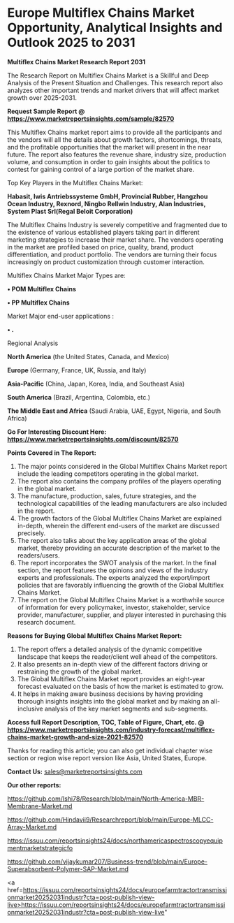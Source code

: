 # Europe Multiflex Chains Market Opportunity, Analytical Insights and Outlook 2025 to 2031

<strong>Multiflex Chains Market Research Report 2031</strong>

The Research Report on Multiflex Chains Market is a Skillful and Deep Analysis of the Present Situation and Challenges. This research report also analyzes other important trends and market drivers that will affect market growth over 2025-2031.

<strong>Request Sample Report @ <a href=https://www.marketreportsinsights.com/sample/82570>https://www.marketreportsinsights.com/sample/82570</a></strong>

This Multiflex Chains market report aims to provide all the participants and the vendors will all the details about growth factors, shortcomings, threats, and the profitable opportunities that the market will present in the near future. The report also features the revenue share, industry size, production volume, and consumption in order to gain insights about the politics to contest for gaining control of a large portion of the market share.

Top Key Players in the Multiflex Chains Market:

<strong>Habasit, Iwis Antriebssysteme GmbH, Provincial Rubber, Hangzhou Ocean Industry, Rexnord, Ningbo Rellwin Industry, Alan Industries, System Plast Srl(Regal Beloit Corporation)</strong>

The Multiflex Chains Industry is severely competitive and fragmented due to the existence of various established players taking part in different marketing strategies to increase their market share. The vendors operating in the market are profiled based on price, quality, brand, product differentiation, and product portfolio. The vendors are turning their focus increasingly on product customization through customer interaction.

Multiflex Chains Market Major Types are:

<strong>• POM Multiflex Chains

• PP Multiflex Chains</strong>

Market Major end-user applications :

<strong>• .</strong>

Regional Analysis

</u><strong><b>North America</b></strong> (the United States, Canada, and Mexico)

<strong><b>Europe </b></strong>(Germany, France, UK, Russia, and Italy)

<strong><b>Asia-Pacific</b></strong> (China, Japan, Korea, India, and Southeast Asia)

<strong><b>South America</b></strong> (Brazil, Argentina, Colombia, etc.)

<strong><b>The Middle East and Africa</b></strong> (Saudi Arabia, UAE, Egypt, Nigeria, and South Africa)

<strong>Go For Interesting Discount Here: <a href=https://www.marketreportsinsights.com/discount/82570>https://www.marketreportsinsights.com/discount/82570</a></strong>

<strong>Points Covered in The Report:</strong>
<ol>
  <li>The major points considered in the Global Multiflex Chains Market report include the leading competitors operating in the global market.</li>
  <li>The report also contains the company profiles of the players operating in the global market.</li>
  <li>The manufacture, production, sales, future strategies, and the technological capabilities of the leading manufacturers are also included in the report.</li>
  <li>The growth factors of the Global Multiflex Chains Market are explained in-depth, wherein the different end-users of the market are discussed precisely.</li>
  <li>The report also talks about the key application areas of the global market, thereby providing an accurate description of the market to the readers/users.</li>
  <li>The report incorporates the SWOT analysis of the market. In the final section, the report features the opinions and views of the industry experts and professionals. The experts analyzed the export/import policies that are favorably influencing the growth of the Global Multiflex Chains Market.</li>
  <li>The report on the Global Multiflex Chains Market is a worthwhile source of information for every policymaker, investor, stakeholder, service provider, manufacturer, supplier, and player interested in purchasing this research document.</li>
</ol>
<strong>Reasons for Buying Global Multiflex Chains Market Report:</strong>

<ol>
  <li>The report offers a detailed analysis of the dynamic competitive landscape that keeps the reader/client well ahead of the competitors.</li>
  <li>It also presents an in-depth view of the different factors driving or restraining the growth of the global market.</li>
  <li>The Global Multiflex Chains Market report provides an eight-year forecast evaluated on the basis of how the market is estimated to grow.</li>
  <li>It helps in making aware business decisions by having providing thorough insights insights into the global market and by making an all-inclusive analysis of the key market segments and sub-segments.</li>
</ol>
<strong>Access full Report Description, TOC, Table of Figure, Chart, etc. @ <a href=https://www.marketreportsinsights.com/industry-forecast/multiflex-chains-market-growth-and-size-2021-82570>https://www.marketreportsinsights.com/industry-forecast/multiflex-chains-market-growth-and-size-2021-82570</a></strong>


Thanks for reading this article; you can also get individual chapter wise section or region wise report version like Asia, United States, Europe.

<strong>Contact Us:</strong>
sales@marketreportsinsights.com

<strong>Our other reports:</strong>

<a href=https://github.com/Ishi78/Research/blob/main/North-America-MBR-Membrane-Market.md>https://github.com/Ishi78/Research/blob/main/North-America-MBR-Membrane-Market.md</a>

<a href=https://github.com/Hindavii9/Researchreport/blob/main/Europe-MLCC-Array-Market.md>https://github.com/Hindavii9/Researchreport/blob/main/Europe-MLCC-Array-Market.md</a>

<a href=https://issuu.com/reportsinsights24/docs/northamericaspectroscopyequipmentmarketstrategicfo>https://issuu.com/reportsinsights24/docs/northamericaspectroscopyequipmentmarketstrategicfo</a>

<a href=https://github.com/vijaykumar207/Business-trend/blob/main/Europe-Superabsorbent-Polymer-SAP-Market.md>https://github.com/vijaykumar207/Business-trend/blob/main/Europe-Superabsorbent-Polymer-SAP-Market.md</a>

<a href=https://issuu.com/reportsinsights24/docs/europefarmtractortransmissionmarket20252031industr?cta=post-publish-view-live>https://issuu.com/reportsinsights24/docs/europefarmtractortransmissionmarket20252031industr?cta=post-publish-view-live</a>"
